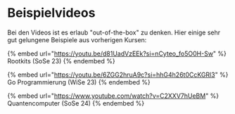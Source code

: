 # Beispielvideos

Bei den Videos ist es erlaub "out-of-the-box" zu denken. Hier einige sehr gut gelungene Beispiele aus vorherigen Kursen:

{% embed url="https://youtu.be/d81UadVzEEk?si=nCyteo_fo5O0H-Sw" %}
Rootkits (SoSe 23)
{% endembed %}

{% embed url="https://youtu.be/6ZGG2hruA9c?si=hhG4h26t0CcKGRl3" %}
Go Programmierung (WiSe 23)
{% endembed %}

{% embed url="https://www.youtube.com/watch?v=C2XXV7hUeBM" %}
Quantencomputer (SoSe 24)
{% endembed %}
